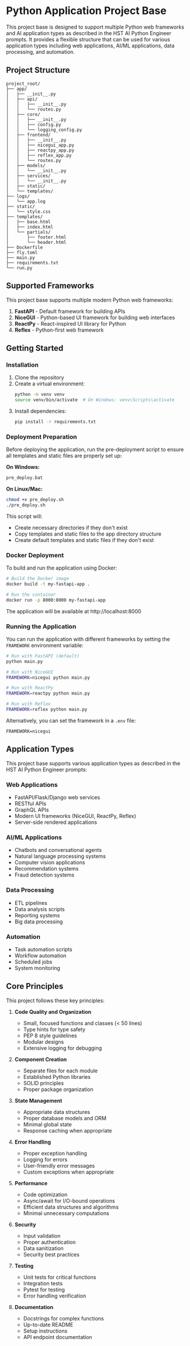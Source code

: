# Python Application Project Base

This project base is designed to support multiple Python web frameworks and AI application types as described in the HST AI Python Engineer prompts. It provides a flexible structure that can be used for various application types including web applications, AI/ML applications, data processing, and automation.

## Project Structure

```
project_root/
├── app/
│   ├── __init__.py
│   ├── api/
│   │   ├── __init__.py
│   │   └── routes.py
│   ├── core/
│   │   ├── __init__.py
│   │   ├── config.py
│   │   └── logging_config.py
│   ├── frontend/
│   │   ├── __init__.py
│   │   ├── nicegui_app.py
│   │   ├── reactpy_app.py
│   │   ├── reflex_app.py
│   │   └── routes.py
│   ├── models/
│   │   └── __init__.py
│   ├── services/
│   │   └── __init__.py
│   ├── static/
│   └── templates/
├── logs/
│   └── app.log
├── static/
│   └── style.css
├── templates/
│   ├── base.html
│   ├── index.html
│   └── partials/
│       ├── footer.html
│       └── header.html
├── Dockerfile
├── fly.toml
├── main.py
├── requirements.txt
└── run.py
```

## Supported Frameworks

This project base supports multiple modern Python web frameworks:

1. **FastAPI** - Default framework for building APIs
2. **NiceGUI** - Python-based UI framework for building web interfaces
3. **ReactPy** - React-inspired UI library for Python
4. **Reflex** - Python-first web framework

## Getting Started
### Installation

1. Clone the repository
2. Create a virtual environment:
   ```bash
   python -m venv venv
   source venv/bin/activate  # On Windows: venv\Scripts\activate
   ```
3. Install dependencies:
   ```bash
   pip install -r requirements.txt
   ```

### Deployment Preparation

Before deploying the application, run the pre-deployment script to ensure all templates and static files are properly set up:

**On Windows:**
```bash
pre_deploy.bat
```

**On Linux/Mac:**
```bash
chmod +x pre_deploy.sh
./pre_deploy.sh
```

This script will:
- Create necessary directories if they don't exist
- Copy templates and static files to the app directory structure
- Create default templates and static files if they don't exist

### Docker Deployment

To build and run the application using Docker:

```bash
# Build the Docker image
docker build -t my-fastapi-app .

# Run the container
docker run -p 8000:8000 my-fastapi-app
```

The application will be available at http://localhost:8000

### Running the Application

You can run the application with different frameworks by setting the `FRAMEWORK` environment variable:

```bash
# Run with FastAPI (default)
python main.py

# Run with NiceGUI
FRAMEWORK=nicegui python main.py

# Run with ReactPy
FRAMEWORK=reactpy python main.py

# Run with Reflex
FRAMEWORK=reflex python main.py
```

Alternatively, you can set the framework in a `.env` file:

```
FRAMEWORK=nicegui
```

## Application Types

This project base supports various application types as described in the HST AI Python Engineer prompts:

### Web Applications
- FastAPI/Flask/Django web services
- RESTful APIs
- GraphQL APIs
- Modern UI frameworks (NiceGUI, ReactPy, Reflex)
- Server-side rendered applications

### AI/ML Applications
- Chatbots and conversational agents
- Natural language processing systems
- Computer vision applications
- Recommendation systems
- Fraud detection systems

### Data Processing
- ETL pipelines
- Data analysis scripts
- Reporting systems
- Big data processing

### Automation
- Task automation scripts
- Workflow automation
- Scheduled jobs
- System monitoring

## Core Principles

This project follows these key principles:

1. **Code Quality and Organization**
   - Small, focused functions and classes (< 50 lines)
   - Type hints for type safety
   - PEP 8 style guidelines
   - Modular designs
   - Extensive logging for debugging

2. **Component Creation**
   - Separate files for each module
   - Established Python libraries
   - SOLID principles
   - Proper package organization

3. **State Management**
   - Appropriate data structures
   - Proper database models and ORM
   - Minimal global state
   - Response caching when appropriate

4. **Error Handling**
   - Proper exception handling
   - Logging for errors
   - User-friendly error messages
   - Custom exceptions when appropriate

5. **Performance**
   - Code optimization
   - Async/await for I/O-bound operations
   - Efficient data structures and algorithms
   - Minimal unnecessary computations

6. **Security**
   - Input validation
   - Proper authentication
   - Data sanitization
   - Security best practices

7. **Testing**
   - Unit tests for critical functions
   - Integration tests
   - Pytest for testing
   - Error handling verification

8. **Documentation**
   - Docstrings for complex functions
   - Up-to-date README
   - Setup instructions
   - API endpoint documentation